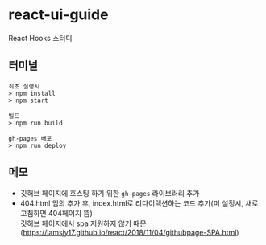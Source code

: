 # react-ui-guide

React Hooks 스터디

## 터미널

```
최초 실행시
> npm install
> npm start

빌드
> npm run build

gh-pages 배포
> npm run deploy
```

## 메모

- 깃허브 페이지에 호스팅 하기 위한 `gh-pages` 라이브러리 추가
- 404.html 임의 추가 후, index.html로 리다이렉션하는 코드 추가(미 설정시, 새로고침하면 404페이지 뜸)  
  깃허브 페이지에서 spa 지원하지 않기 때문  
  (https://iamsjy17.github.io/react/2018/11/04/githubpage-SPA.html)
